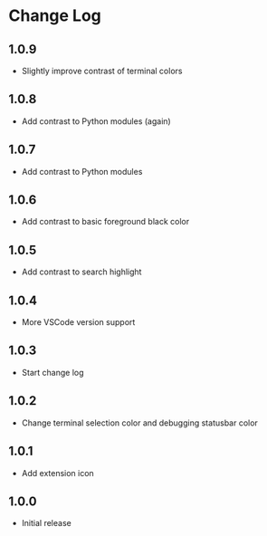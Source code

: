 # Change Log

## 1.0.9
- Slightly improve contrast of terminal colors

## 1.0.8
- Add contrast to Python modules (again)

## 1.0.7
- Add contrast to Python modules

## 1.0.6
- Add contrast to basic foreground black color

## 1.0.5
- Add contrast to search highlight

## 1.0.4
- More VSCode version support

## 1.0.3
- Start change log

## 1.0.2
- Change terminal selection color and debugging statusbar color

## 1.0.1
- Add extension icon

## 1.0.0
- Initial release
